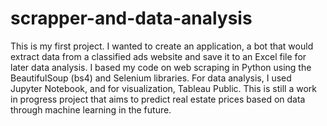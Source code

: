 # scrapper-and-data-analysis
This is my first project. I wanted to create an application, a bot that would extract data from a classified ads website and save it to an Excel file for later data analysis. I based my code on web scraping in Python using the BeautifulSoup (bs4) and Selenium libraries. For data analysis, I used Jupyter Notebook, and for visualization, Tableau Public. This is still a work in progress project that aims to predict real estate prices based on data through machine learning in the future.

